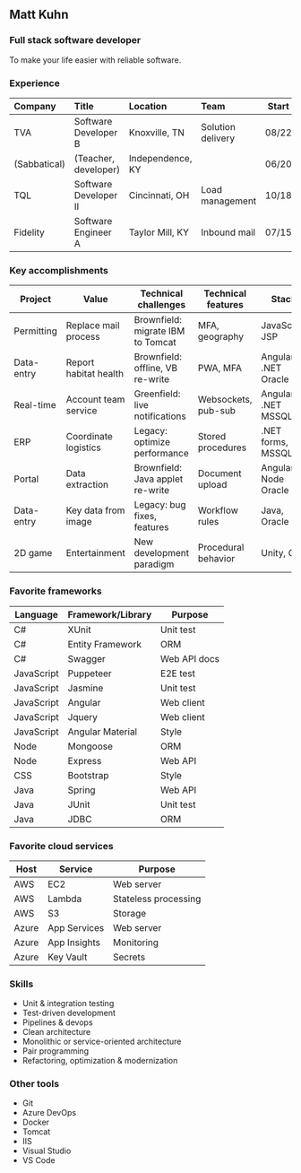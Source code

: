 ## Matt Kuhn

### Full stack software developer

To make your life easier with reliable software.

### Experience

| Company      | Title                       | Location         | Team              | Start | End   |
| :----------- | :-------------------------- | :--------------- | :---------------- | :---: | :---: |
| TVA          | Software Developer B        | Knoxville, TN    | Solution delivery | 08/22 |       |
| (Sabbatical) | (Teacher, developer)        | Independence, KY |                   | 06/20 | 08/22 |
| TQL          | Software Developer II       | Cincinnati, OH   | Load management   | 10/18 | 06/20 |
| Fidelity     | Software Engineer A         | Taylor Mill, KY  | Inbound mail      | 07/15 | 10/18 |

### Key accomplishments

| Project    | Value                  | Technical challenges              | Technical features | Stack               | Host    |
| ---------- | ---------------------- | --------------------------------- | -------------------| ------------------- | ------- |
| Permitting | Replace mail process   | Brownfield: migrate IBM to Tomcat | MFA, geography      | JavaScript JSP      | Azure   |
| Data-entry | Report habitat health  | Brownfield: offline, VB re-write  | PWA, MFA            | Angular .NET Oracle | Azure   |
| Real-time  | Account team service   | Greenfield: live notifications    | Websockets, pub-sub | Angular .NET MSSQL  | On-prem |
| ERP        | Coordinate logistics   | Legacy: optimize performance      | Stored procedures   | .NET forms, MSSQL   | On-prem |
| Portal     | Data extraction        | Brownfield: Java applet re-write  | Document upload     | Angular Node Oracle | AWS     |
| Data-entry | Key data from image    | Legacy: bug fixes, features       | Workflow rules      | Java, Oracle        | On-prem |
| 2D game    | Entertainment          | New development paradigm          | Procedural behavior | Unity, C#           |         |

### Favorite frameworks

| Language   | Framework/Library | Purpose      |
| ---------- | ----------------- | ------------ |
| C#         | XUnit             | Unit test    |
| C#         | Entity Framework  | ORM          |
| C#         | Swagger           | Web API docs |
| JavaScript | Puppeteer         | E2E test     |
| JavaScript | Jasmine           | Unit test    |
| JavaScript | Angular           | Web client   |
| JavaScript | Jquery            | Web client   |
| JavaScript | Angular Material  | Style        |
| Node       | Mongoose          | ORM          |
| Node       | Express           | Web API      |
| CSS        | Bootstrap         | Style        |
| Java       | Spring            | Web API      |
| Java       | JUnit             | Unit test    |
| Java       | JDBC              | ORM          |

### Favorite cloud services

| Host  | Service      | Purpose              |
| ----- | ------------ | -------------------- |
| AWS   | EC2          | Web server           |
| AWS   | Lambda       | Stateless processing |
| AWS   | S3           | Storage              |
| Azure | App Services | Web server           |
| Azure | App Insights | Monitoring           |
| Azure | Key Vault    | Secrets              |

### Skills

- Unit & integration testing
- Test-driven development
- Pipelines & devops
- Clean architecture
- Monolithic or service-oriented architecture
- Pair programming
- Refactoring, optimization & modernization

### Other tools

- Git
- Azure DevOps
- Docker
- Tomcat
- IIS
- Visual Studio
- VS Code
